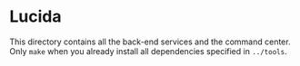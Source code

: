 # Lucida

This directory contains all the back-end services and the command center.
Only `make` when you already install all dependencies specified in `../tools`.
